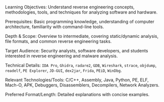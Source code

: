 Learning Objectives: Understand reverse engineering concepts, methodologies, tools, and techniques for analyzing software and hardware.

Prerequisites: Basic programming knowledge, understanding of computer architecture, familiarity with command-line tools.

Depth & Scope: Overview to intermediate, covering static/dynamic analysis, file formats, and common reverse engineering tasks.

Target Audience: Security analysts, software developers, and students interested in reverse engineering and malware analysis.

Technical Details: `IDA Pro`, `Ghidra`, `radare2`, `GDB`, `Wireshark`, `strace`, `objdump`, `readelf`, `PE Explorer`, `JD-GUI`, `dex2jar`, `Frida`, `PEiD`, `WinDbg`.

Relevant Technologies/Tools: C/C++, Assembly, Java, Python, PE, ELF, Mach-O, APK, Debuggers, Disassemblers, Decompilers, Network Analyzers.

Preferred Format/Length: Detailed explanations with concise examples.
